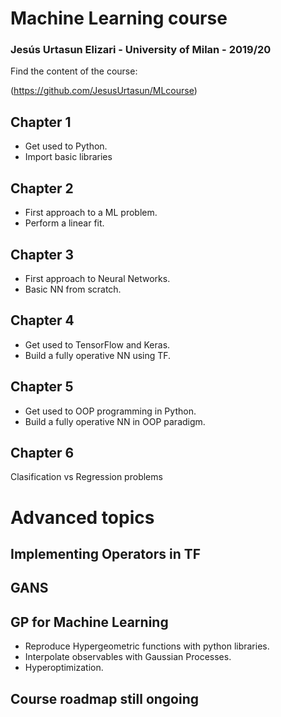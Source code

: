 # Machine Learning course

### Jesús Urtasun Elizari - University of Milan - 2019/20

Find the content of the course:

(https://github.com/JesusUrtasun/MLcourse)

## Chapter 1

- Get used to Python.
- Import basic libraries

## Chapter 2

- First approach to a ML problem.
- Perform a linear fit.

## Chapter 3

- First approach to Neural Networks.
- Basic NN from scratch.

## Chapter 4

- Get used to TensorFlow and Keras.
- Build a fully operative NN using TF.

## Chapter 5

- Get used to OOP programming in Python.
- Build a fully operative NN in OOP paradigm.

## Chapter 6

Clasification vs Regression problems

# Advanced topics

## Implementing Operators in TF

## GANS

## GP for Machine Learning

- Reproduce Hypergeometric functions with python libraries.
- Interpolate observables with Gaussian Processes.
- Hyperoptimization.

## Course roadmap still ongoing